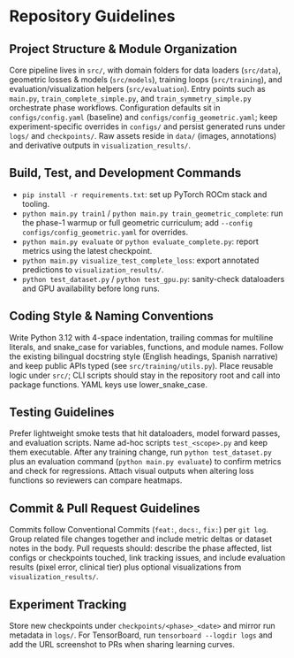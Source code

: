 # Repository Guidelines

## Project Structure & Module Organization
Core pipeline lives in `src/`, with domain folders for data loaders (`src/data`), geometric losses & models (`src/models`), training loops (`src/training`), and evaluation/visualization helpers (`src/evaluation`). Entry points such as `main.py`, `train_complete_simple.py`, and `train_symmetry_simple.py` orchestrate phase workflows. Configuration defaults sit in `configs/config.yaml` (baseline) and `configs/config_geometric.yaml`; keep experiment-specific overrides in `configs/` and persist generated runs under `logs/` and `checkpoints/`. Raw assets reside in `data/` (images, annotations) and derivative outputs in `visualization_results/`.

## Build, Test, and Development Commands
- `pip install -r requirements.txt`: set up PyTorch ROCm stack and tooling.
- `python main.py train1` / `python main.py train_geometric_complete`: run the phase-1 warmup or full geometric curriculum; add `--config configs/config_geometric.yaml` for overrides.
- `python main.py evaluate` or `python evaluate_complete.py`: report metrics using the latest checkpoint.
- `python main.py visualize_test_complete_loss`: export annotated predictions to `visualization_results/`.
- `python test_dataset.py` / `python test_gpu.py`: sanity-check dataloaders and GPU availability before long runs.

## Coding Style & Naming Conventions
Write Python 3.12 with 4-space indentation, trailing commas for multiline literals, and snake_case for variables, functions, and module names. Follow the existing bilingual docstring style (English headings, Spanish narrative) and keep public APIs typed (see `src/training/utils.py`). Place reusable logic under `src/`; CLI scripts should stay in the repository root and call into package functions. YAML keys use lower_snake_case.

## Testing Guidelines
Prefer lightweight smoke tests that hit dataloaders, model forward passes, and evaluation scripts. Name ad-hoc scripts `test_<scope>.py` and keep them executable. After any training change, run `python test_dataset.py` plus an evaluation command (`python main.py evaluate`) to confirm metrics and check for regressions. Attach visual outputs when altering loss functions so reviewers can compare heatmaps.

## Commit & Pull Request Guidelines
Commits follow Conventional Commits (`feat:`, `docs:`, `fix:`) per `git log`. Group related file changes together and include metric deltas or dataset notes in the body. Pull requests should: describe the phase affected, list configs or checkpoints touched, link tracking issues, and include evaluation results (pixel error, clinical tier) plus optional visualizations from `visualization_results/`.

## Experiment Tracking
Store new checkpoints under `checkpoints/<phase>_<date>` and mirror run metadata in `logs/`. For TensorBoard, run `tensorboard --logdir logs` and add the URL screenshot to PRs when sharing learning curves.
